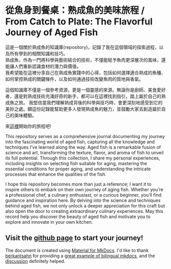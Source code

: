 # 從魚身到餐桌：熟成魚的美味旅程  / From Catch to Plate: The Flavorful Journey of Aged Fish
這是一個關於熟成魚的知識庫(repository)，記錄了我在這個領域的探索過程，以及所有學到的相關知識和技巧。  
熟成魚，作為一門將科學與藝術結合的技術，不僅能賦予魚肉更深層次的風味，還能讓人們重新認識食材的潛力與價值。  
我希望能在這裡分享自己在熟成魚實踐中的心得，包括如何選擇適合熟成的魚種、如何掌控熟成的關鍵條件，以及如何通過技術改變魚肉的質地與香氣。

這個知識庫不僅是一個參考資源，更是一個靈感的來源。無論你是廚師、美食愛好者，還是對熟成技術充滿好奇的新手，都可以在這裡找到指引，踏上屬於自己的熟成魚之旅。
我堅信當我們理解熟成背後的科學與技巧時，會更深刻地感受到它的美妙之處。願這份記錄能幫助更多人發現熟成魚的魅力，並鼓勵大家去創造屬於自己的美味體驗。

來[這裡](https://quantum1993.github.io/aging_fish/zh-TW/)開始你的旅程吧!

This repository serves as a comprehensive journal documenting my journey into the fascinating world of aged fish, capturing all the knowledge and techniques I've learned along the way. Aged fish is a remarkable fusion of science and art, transforming the texture, flavor, and aroma of fish to unveil its full potential. 
Through this collection, I share my personal experiences, including insights on selecting fish suitable for aging, mastering the essential conditions for proper aging, and understanding the intricate processes that enhance the qualities of the fish.

I hope this repository becomes more than just a reference; I want it to inspire others to embark on their own journey of aging fish. Whether you’re a professional chef, a culinary enthusiast, or a curious beginner, you’ll find guidance and inspiration here. By delving into the science and techniques behind aged fish, we not only unlock a deeper appreciation for this craft but also open the door to creating extraordinary culinary experiences. May this record help you discover the beauty of aged fish and motivate you to explore and innovate in your own kitchen.

Visit the [github page](https://quantum1993.github.io/aging_fish/en/) to start your journey!
---
The document is created using [Material for MkDocs](https://squidfunk.github.io/mkdocs-material/).
I'd like to thank [berkantsahn](https://github.com/berkantsahn) for providing a [great example of bilingual mkdocs](https://github.com/berkantsahn/mkdocs-sample/tree/main), and the [discussion](https://github.com/squidfunk/mkdocs-material/discussions/2346/) definitely helped.